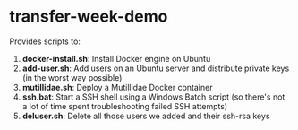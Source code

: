 # transfer-week-demo
Provides scripts to:
  1. **docker-install.sh**: Install Docker engine on Ubuntu
  2. **add-user.sh**:       Add users on an Ubuntu server and distribute private keys (in the worst way possible)
  3. **mutillidae.sh**:     Deploy a Mutillidae Docker container
  4. **ssh.bat**:           Start a SSH shell using a Windows Batch script (so there's not a lot of time spent troubleshooting failed SSH attempts)
  5. **deluser.sh**:        Delete all those users we added and their ssh-rsa keys
